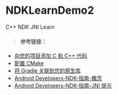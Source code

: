 # NDKLearnDemo2
C++ NDK JNI Learn


> #### 参考链接：
- [向您的项目添加 C 和 C++ 代码
](https://developer.android.com/studio/projects/add-native-code#create-sources) 
- [配置 CMake
](https://developer.android.com/studio/projects/configure-cmake)
- [将 Gradle 关联到您的原生库
](https://developer.android.com/studio/projects/gradle-external-native-builds)
- [Android Developers-NDK-指南-概念
](https://developer.android.com/ndk/guides/concepts)
- [Android Developers-NDK-指南-JNI 提示](https://developer.android.com/training/articles/perf-jni)